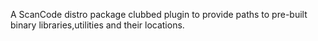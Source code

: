 A ScanCode distro package clubbed plugin to provide paths to pre-built binary libraries,utilities and their locations.
